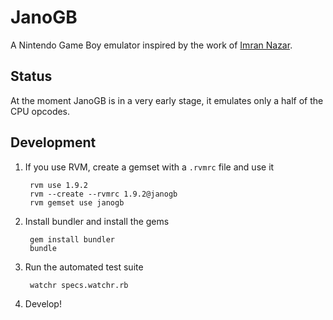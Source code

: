 JanoGB
========
A Nintendo Game Boy emulator inspired by the work of [Imran Nazar](http://imrannazar.com/GameBoy-Emulation-in-JavaScript).

Status
------

At the moment JanoGB is in a very early stage, it emulates only a half of the CPU opcodes.

Development
-----------

1. If you use RVM, create a gemset with a `.rvmrc` file and use it

        rvm use 1.9.2
        rvm --create --rvmrc 1.9.2@janogb
        rvm gemset use janogb

2. Install bundler and install the gems

        gem install bundler
        bundle

3. Run the automated test suite

        watchr specs.watchr.rb
    
4. Develop!
